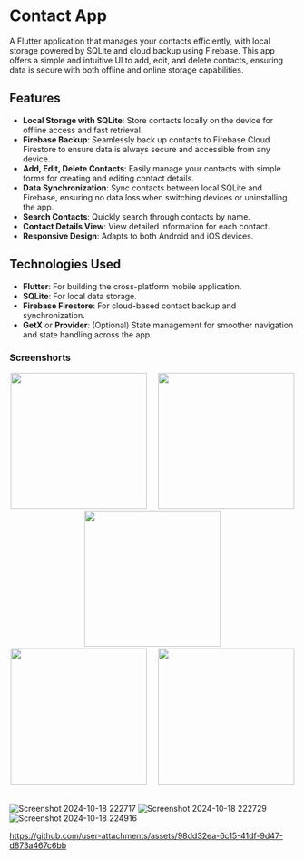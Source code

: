 


# Contact  App

A Flutter application that manages your contacts efficiently, with local storage powered by SQLite and cloud backup using Firebase. This app offers a simple and intuitive UI to add, edit, and delete contacts, ensuring data is secure with both offline and online storage capabilities.

## Features

- **Local Storage with SQLite**: Store contacts locally on the device for offline access and fast retrieval.
- **Firebase Backup**: Seamlessly back up contacts to Firebase Cloud Firestore to ensure data is always secure and accessible from any device.
- **Add, Edit, Delete Contacts**: Easily manage your contacts with simple forms for creating and editing contact details.
- **Data Synchronization**: Sync contacts between local SQLite and Firebase, ensuring no data loss when switching devices or uninstalling the app.
- **Search Contacts**: Quickly search through contacts by name.
- **Contact Details View**: View detailed information for each contact.
- **Responsive Design**: Adapts to both Android and iOS devices.

## Technologies Used

- **Flutter**: For building the cross-platform mobile application.
- **SQLite**: For local data storage.
- **Firebase Firestore**: For cloud-based contact backup and synchronization.
- **GetX** or **Provider**: (Optional) State management for smoother navigation and state handling across the app.

### Screenshorts

<p align ='center'>
  <img src='https://github.com/user-attachments/assets/5384b932-cb11-48c7-a6af-985d3a532787' width=240> &nbsp;&nbsp;&nbsp;
   <img src='https://github.com/user-attachments/assets/85ffc994-5091-4219-87f8-243d41e94651' width=240> &nbsp;&nbsp;&nbsp;
    <img src='https://github.com/user-attachments/assets/d38c99c6-409a-469a-8732-049d99ee3e2d' width=240> &nbsp;&nbsp;&nbsp;
    <img src='https://github.com/user-attachments/assets/ce19ddb2-9494-48d5-ba2a-e11cc4119164' width=240> &nbsp;&nbsp;&nbsp;
     <img src='https://github.com/user-attachments/assets/8fdeb692-3a24-4c89-8f71-c65bab6c6f69' width=240> &nbsp;&nbsp;&nbsp;

  ![Screenshot 2024-10-18 222717](https://github.com/user-attachments/assets/c79c7eb4-e661-47c7-b253-d5a656598661)
 ![Screenshot 2024-10-18 222729](https://github.com/user-attachments/assets/020b9081-8d10-4d95-abd1-baabccba0a2c)
 ![Screenshot 2024-10-18 224916](https://github.com/user-attachments/assets/59c8a52c-2f67-4f0a-a0d2-8256e2f1ba2f)


https://github.com/user-attachments/assets/98dd32ea-6c15-41df-9d47-d873a467c6bb


</p>



